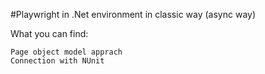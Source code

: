 #Playwright in .Net environment in classic way (async way)

What you can find:

    Page object model apprach
    Connection with NUnit
